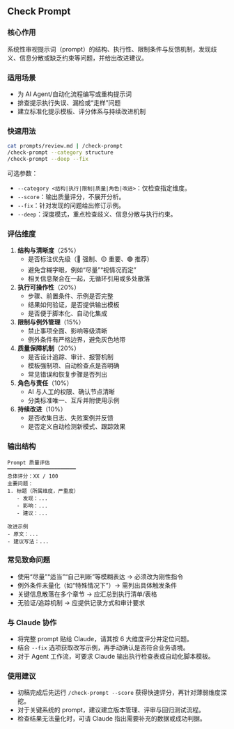 ## Check Prompt

### 核心作用
系统性审视提示词（prompt）的结构、执行性、限制条件与反馈机制，发现歧义、信息分散或缺乏约束等问题，并给出改进建议。

### 适用场景
- 为 AI Agent/自动化流程编写或重构提示词
- 排查提示执行失误、漏检或“走样”问题
- 建立标准化提示模板、评分体系与持续改进机制

### 快速用法
```bash
cat prompts/review.md | /check-prompt
/check-prompt --category structure
/check-prompt --deep --fix
```

可选参数：
- `--category <结构|执行|限制|质量|角色|改进>`：仅检查指定维度。
- `--score`：输出质量评分，不展开分析。
- `--fix`：针对发现的问题给出修订示例。
- `--deep`：深度模式，重点检查歧义、信息分散与执行约束。

### 评估维度
1. **结构与清晰度**（25%）
   - 是否标注优先级（🔴 强制、🟡 重要、🟢 推荐）
   - 避免含糊字眼，例如“尽量”“视情况而定”
   - 相关信息聚合在一起，无循环引用或多处散落
2. **执行可操作性**（20%）
   - 步骤、前置条件、示例是否完整
   - 结果如何验证，是否提供输出模板
   - 是否便于脚本化、自动化集成
3. **限制与例外管理**（15%）
   - 禁止事项全面、影响等级清晰
   - 例外条件有严格边界，避免灰色地带
4. **质量保障机制**（20%）
   - 是否设计追踪、审计、报警机制
   - 模板强制项、自动检查点是否明确
   - 常见错误和恢复步骤是否列出
5. **角色与责任**（10%）
   - AI 与人工的权限、确认节点清晰
   - 分类标准唯一、互斥并附使用示例
6. **持续改进**（10%）
   - 是否收集日志、失败案例并反馈
   - 是否定义自动检测新模式、跟踪效果

### 输出结构
```
Prompt 质量评估
━━━━━━━━━━━━━━━━━━━━━━
总体评分：XX / 100
主要问题：
1. 标题（所属维度，严重度）
   - 发现：...
   - 影响：...
   - 建议：...

改进示例
- 原文：...
- 建议写法：...
```

### 常见致命问题
- 使用“尽量”“适当”“自己判断”等模糊表达 → 必须改为刚性指令
- 例外条件未量化（如“特殊情况下”）→ 需列出具体触发条件
- 关键信息散落在多个章节 → 应汇总到执行清单/表格
- 无验证/追踪机制 → 应提供记录方式和审计要求

### 与 Claude 协作
- 将完整 prompt 贴给 Claude，请其按 6 大维度评分并定位问题。
- 结合 `--fix` 选项获取改写示例，再手动确认是否符合业务语境。
- 对于 Agent 工作流，可要求 Claude 输出执行检查表或自动化脚本模板。

### 使用建议
- 初稿完成后先运行 `/check-prompt --score` 获得快速评分，再针对薄弱维度深挖。
- 对于关键系统的 prompt，建议建立版本管理、评审与回归测试流程。
- 检查结果无法量化时，可请 Claude 指出需要补充的数据或成功判据。
